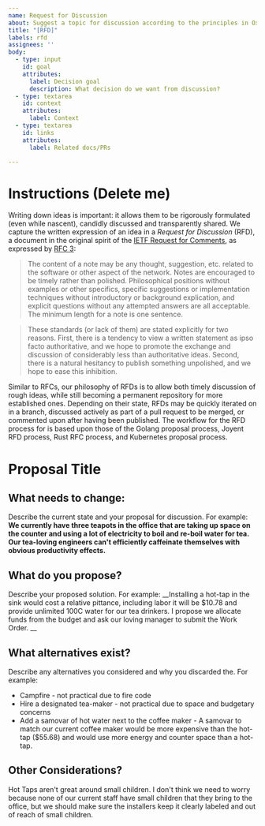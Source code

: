```yaml
---
name: Request for Discussion
about: Suggest a topic for discussion according to the principles in Oxide's RFD 1
title: "[RFD]"
labels: rfd
assignees: ''
body:
  - type: input
    id: goal
    attributes:
      label: Decision goal
      description: What decision do we want from discussion?
  - type: textarea
    id: context
    attributes:
      label: Context
  - type: textarea
    id: links
    attributes:
      label: Related docs/PRs

---
```


# Instructions (Delete me)

Writing down ideas is important:  it allows them to be rigorously formulated (even while nascent), candidly discussed and transparently shared.
We capture the written expression of an idea in a *Request for Discussion* (RFD), a document in the original spirit of the [IETF Request for Comments](https://en.wikipedia.org/wiki/Request_for_Comments), as expressed by [RFC 3](https://tools.ietf.org/html/rfc3):

> The content of a note may be any thought, suggestion, etc.
> related to the software or other aspect of the network.
> Notes are encouraged to be timely rather than polished.
> Philosophical positions without examples or other specifics, specific suggestions or implementation techniques without introductory or background explication, and explicit questions without any attempted answers are all acceptable.
> The minimum length for a note is one sentence.

> These standards (or lack of them) are stated explicitly for two reasons.
> First, there is a tendency to view a written statement as ipso facto authoritative, and we hope to promote the exchange and discussion of considerably less than authoritative ideas.
> Second, there is a natural hesitancy to publish something unpolished, and we hope to ease this inhibition.

Similar to RFCs, our philosophy of RFDs is to allow both timely discussion of rough ideas, while still becoming a permanent repository for more established ones.
Depending on their state, RFDs may be quickly iterated on in a branch, discussed actively as part of a pull request to be merged, or commented upon after having been published.
The workflow for the RFD process for is based upon those of the Golang proposal process, Joyent RFD process, Rust RFC process, and Kubernetes proposal process.

# Proposal Title

## What needs to change:

Describe the current state and your proposal for discussion.  For example: __We currently have three teapots in the office that are taking up space on the counter and using a lot of electricity to boil and re-boil water for tea.  Our tea-loving engineers can't efficiently caffeinate themselves with obvious productivity effects.__

## What do you propose?

Describe your proposed solution.  For example: __Installing a hot-tap in the sink would cost a relative pittance, including labor it will be $10.78 and provide unlimited 100C water for our tea drinkers.  I propose we allocate funds from the budget and ask our loving manager to submit the Work Order. __

## What alternatives exist?

Describe any alternatives you considered and why you discarded the.  For example:

- Campfire - not practical due to fire code
- Hire a designated tea-maker - not practical due to space and budgetary concerns
- Add a samovar of hot water next to the coffee maker - A samovar to match our current coffee maker would be more expensive than the hot-tap ($55.68) and would use more energy and counter space than a hot-tap.

## Other Considerations?

Hot Taps aren't great around small children.  I don't think we need to worry because none of our current staff have small children that they bring to the office, but we should make sure the installers keep it clearly labeled and out of reach of small children.
